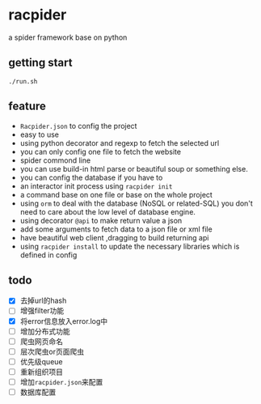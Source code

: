 # racpider
a spider framework base on python

## getting start

```shell
./run.sh
```


## feature

* `Racpider.json` to config the project
* easy to use
* using python decorator and regexp to fetch the selected url
* you can only config one file to fetch the website
* spider commond line
* you can use build-in html parse or beautiful soup or something else.
* you can config the database if you have to
* an interactor init process using `racpider init`
* a command base on one file or base on the whole project
* using `orm` to deal with the database (NoSQL or related-SQL) you don't need to 
care about the low level of database engine.
* using decorator `@api` to make return value a json
* add some arguments to fetch data to a json file or xml file
* have beautiful web client ,dragging to build returning api
* using `racpider install` to update the necessary libraries which is defined in config  

## todo
- [x] 去掉url的hash
- [ ] 增强filter功能
- [x] 将error信息放入error.log中
- [ ] 增加分布式功能
- [ ] 爬虫网页命名
- [ ] 层次爬虫or页面爬虫
- [ ] 优先级queue
- [ ] 重新组织项目
- [ ] 增加`racpider.json`来配置
- [ ] 数据库配置